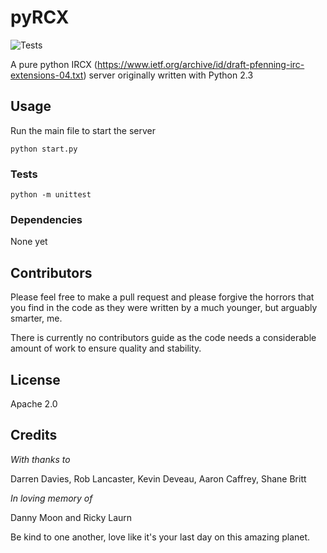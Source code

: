 # pyRCX 

![Tests](https://github.com/cwebbtw/pyRCX/actions/workflows/github-actions-python-tests.yml/badge.svg)

A pure python IRCX (https://www.ietf.org/archive/id/draft-pfenning-irc-extensions-04.txt) server originally written with Python 2.3

## Usage

Run the main file to start the server

`python start.py`

### Tests

`python -m unittest`

### Dependencies

None yet

## Contributors

Please feel free to make a pull request and please forgive the horrors that you find in the code as they were written by a much younger, but arguably smarter, me.

There is currently no contributors guide as the code needs a considerable amount of work to ensure quality and stability.

## License

Apache 2.0

## Credits

_With thanks to_

Darren Davies, Rob Lancaster, Kevin Deveau, Aaron Caffrey, Shane Britt

_In loving memory of_

Danny Moon and Ricky Laurn

Be kind to one another, love like it's your last day on this amazing planet.
